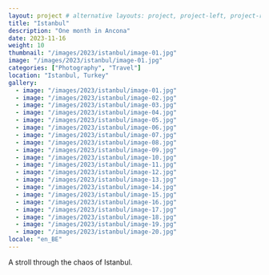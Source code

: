 ```yaml
---
layout: project # alternative layouts: project, project-left, project-right, project-top
title: "Istanbul"
description: "One month in Ancona"
date: 2023-11-16
weight: 10
thumbnail: "/images/2023/istanbul/image-01.jpg"
image: "/images/2023/istanbul/image-01.jpg"
categories: ["Photography", "Travel"]
location: "Istanbul, Turkey"
gallery:
  - image: "/images/2023/istanbul/image-01.jpg"
  - image: "/images/2023/istanbul/image-02.jpg"
  - image: "/images/2023/istanbul/image-03.jpg"
  - image: "/images/2023/istanbul/image-04.jpg"
  - image: "/images/2023/istanbul/image-05.jpg"
  - image: "/images/2023/istanbul/image-06.jpg"
  - image: "/images/2023/istanbul/image-07.jpg"
  - image: "/images/2023/istanbul/image-08.jpg"
  - image: "/images/2023/istanbul/image-09.jpg"
  - image: "/images/2023/istanbul/image-10.jpg"
  - image: "/images/2023/istanbul/image-11.jpg"
  - image: "/images/2023/istanbul/image-12.jpg"
  - image: "/images/2023/istanbul/image-13.jpg"
  - image: "/images/2023/istanbul/image-14.jpg"
  - image: "/images/2023/istanbul/image-15.jpg"
  - image: "/images/2023/istanbul/image-16.jpg"
  - image: "/images/2023/istanbul/image-17.jpg"
  - image: "/images/2023/istanbul/image-18.jpg"
  - image: "/images/2023/istanbul/image-19.jpg"
  - image: "/images/2023/istanbul/image-20.jpg"
locale: "en_BE"
---
```

A stroll through the chaos of Istanbul.